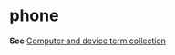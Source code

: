 # phone

**See** [Computer and device term collection](../term-collections/computer-device-terms.md)
